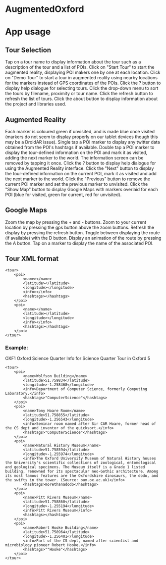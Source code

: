# AugmentedOxford

# App usage

## Tour Selection

Tap on a tour name to display information about the tour such as a description of the tour and a list of POIs.
Click on "Start Tour" to start the augmented reality, displaying POI makers one by one at each location.
Click on "Demo Tour" to start a tour in augmented reality using nearby locations for the markers instead of GPS coordinates of the POIs.
Click the ? button to display help dialogue for selecting tours.
Click the drop-down menu to sort the tours by filename, proximity or tour name.
Click the refresh button to refresh the list of tours.
Click the about button to display information about the project and libraries used.


## Augmented Reality

Each marker is coloured green if unvisited, and is made blue once visited (markers do not seem to display properly on our tablet devices though this may be a DroidAR issue).
Single tap a POI marker to display any twitter data obtained from the POI's hashtags if available.
Double tap a POI marker to display the tour-defined information on the POI and mark it as visited, adding the next marker to the world.
The information screen can be removed by tapping it once.
Click the ? button to display help dialogue for using the Augmented Reality interface.
Click the "Next" button to display the tour-defined information on the current POI, mark it as visited and add the next marker to the world.
Click the "Previous" button to remove the current POI marker and set the previous marker to unvisited.
Click the "Show Map" button to display Google Maps with markers overlaid for each POI (blue for visited, green for current, red for unvisited).

## Google Maps

Zoom the map by pressing the + and - buttons.
Zoom to your current location by pressing the gps button above the zoom buttons.
Refresh the display by pressing the refresh button.
Toggle between displaying the route (if available) with the D button.
Display an animation of the route by pressing the A button.
Tap on a marker to display the name of the associated POI.


## Tour XML format
<data>
	<meta>
		<id></id>
			<name></name>
			<info></info>
			<size></size>
	</meta>

	<tour>
		<poi>
			<name></name>
			<latitude></latitude>
			<longitude></longitude>
			<info></info>
			<hashtags></hashtags>
		</poi>
		<poi>
			<name></name>
			<latitude></latitude>
			<longitude></longitude>
			<info></info>
			<hashtags></hashtags>
		</poi>
	</tour>
</data>

### Example:
<data>
	<meta>
		<id>OXF1</id>
		<name>Oxford Science Quarter</name>
		<info>Info for Science Quarter Tour in Oxford</info>
		<size>5</size>
	</meta>
	
	<tour>
	    <poi>
			<name>Wolfson Building</name>
			<latitude>51.759834</latitude>
			<longitude>-1.258468</longitude>
			<info>Department of Computer Science, formerly Computing Laboratory.</info>
			<hashtags>"ComputerScience"</hashtags>
		</poi>
		<poi>
			<name>Tony Hoare Room</name>
			<latitude>51.758855</latitude>
			<longitude>-1.256543</longitude>
			<info>Seminar room named after Sir CAR Hoare, former head of the CS dept and inventor of the quicksort.</info>
			<hashtags>"ComputerScience"</hashtags>
		</poi>
		<poi>
			<name>Natural History Museum</name>
			<latitude>51.758594</latitude>
			<longitude>-1.255974</longitude>
			<info>The Oxford University Museum of Natural History houses the University's scientific collections of zoological, entomological and geological specimens. The Museum itself is a Grade 1 listed building, renowned for its spectacular neo-Gothic architecture. Among its most famous features are the Oxfordshire dinosaurs, the dodo, and the swifts in the tower. (Source: oum.ox.ac.uk)</info>
			<hashtags>morethanadodo</hashtags>
		</poi>
		<poi>
			<name>Pitt Rivers Museum</name>
			<latitude>51.758860</latitude>
			<longitude>-1.255194</longitude>
			<info>Pitt Rivers Museum</info>
			<hashtags></hashtags>
		</poi>
		<poi>
			<name>Robert Hooke Building</name>
			<latitude>51.758964</latitude>
			<longitude>-1.256401</longitude>
			<info>Part of the CS dept, named after scientist and microbiology pioneer Robert Hooke.</info>
			<hashtags>""Hooke"</hashtags>
		</poi>		
	</tour>
</data>